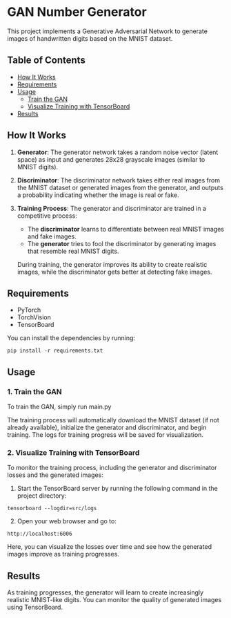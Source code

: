 # GAN Number Generator

This project implements a Generative Adversarial Network to generate images of handwritten digits based on the MNIST dataset.

## Table of Contents

- [How It Works](#how-it-works)
- [Requirements](#requirements)
- [Usage](#usage)
  - [Train the GAN](#1-train-the-gan)
  - [Visualize Training with TensorBoard](#2-visualize-training-with-tensorboard)
- [Results](#results)


## How It Works

1. **Generator**: The generator network takes a random noise vector (latent space) as input and generates 28x28 grayscale images (similar to MNIST digits).
   
2. **Discriminator**: The discriminator network takes either real images from the MNIST dataset or generated images from the generator, and outputs a probability indicating whether the image is real or fake.

3. **Training Process**: The generator and discriminator are trained in a competitive process:
   - The **discriminator** learns to differentiate between real MNIST images and fake images.
   - The **generator** tries to fool the discriminator by generating images that resemble real MNIST digits.
   
   During training, the generator improves its ability to create realistic images, while the discriminator gets better at detecting fake images.

## Requirements

- PyTorch
- TorchVision
- TensorBoard

You can install the dependencies by running:

```
pip install -r requirements.txt
```

## Usage

### 1. Train the GAN

To train the GAN, simply run main.py

The training process will automatically download the MNIST dataset (if not already available), initialize the generator and discriminator, and begin training. The logs for training progress will be saved for visualization.

### 2. Visualize Training with TensorBoard

To monitor the training process, including the generator and discriminator losses and the generated images:

1. Start the TensorBoard server by running the following command in the project directory:

```
tensorboard --logdir=src/logs
```

2. Open your web browser and go to:

```
http://localhost:6006
```

Here, you can visualize the losses over time and see how the generated images improve as training progresses.

## Results

As training progresses, the generator will learn to create increasingly realistic MNIST-like digits. You can monitor the quality of generated images using TensorBoard.

